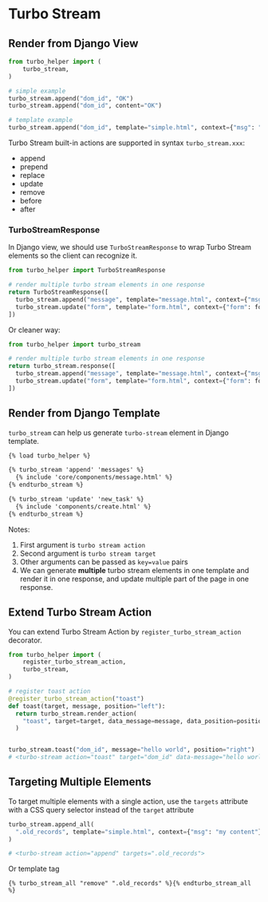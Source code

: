 # Turbo Stream

## Render from Django View

```python
from turbo_helper import (
    turbo_stream,
)

# simple example
turbo_stream.append("dom_id", "OK")
turbo_stream.append("dom_id", content="OK")

# template example
turbo_stream.append("dom_id", template="simple.html", context={"msg": "my content"}, request=request)
```

Turbo Stream built-in actions are supported in syntax `turbo_stream.xxx`:

- append
- prepend
- replace
- update
- remove
- before
- after

### TurboStreamResponse

In Django view, we should use `TurboStreamResponse` to wrap Turbo Stream elements so the client can recognize it.

```python
from turbo_helper import TurboStreamResponse

# render multiple turbo stream elements in one response
return TurboStreamResponse([
  turbo_stream.append("message", template="message.html", context={"msg": "my content"}, request=request),
  turbo_stream.update("form", template="form.html", context={"form": form}, request=request),
])
```

Or cleaner way:

```python
from turbo_helper import turbo_stream

# render multiple turbo stream elements in one response
return turbo_stream.response([
  turbo_stream.append("message", template="message.html", context={"msg": "my content"}, request=request),
  turbo_stream.update("form", template="form.html", context={"form": form}, request=request),
])
```

## Render from Django Template

`turbo_stream` can help us generate `turbo-stream` element in Django template.

```html
{% load turbo_helper %}

{% turbo_stream 'append' 'messages' %}
  {% include 'core/components/message.html' %}
{% endturbo_stream %}

{% turbo_stream 'update' 'new_task' %}
  {% include 'components/create.html' %}
{% endturbo_stream %}
```

Notes:

1. First argument is `turbo stream action`
2. Second argument is `turbo stream target`
3. Other arguments can be passed as `key=value` pairs
4. We can generate **multiple**  turbo stream elements in one template and render it in one response, and update multiple part of the page in one response.

## Extend Turbo Stream Action

You can extend Turbo Stream Action by `register_turbo_stream_action` decorator.

```python
from turbo_helper import (
    register_turbo_stream_action,
    turbo_stream,
)

# register toast action
@register_turbo_stream_action("toast")
def toast(target, message, position="left"):
  return turbo_stream.render_action(
    "toast", target=target, data_message=message, data_position=position
  )


turbo_stream.toast("dom_id", message="hello world", position="right")
# <turbo-stream action="toast" target="dom_id" data-message="hello world" data-position="right">
```

## Targeting Multiple Elements

To target multiple elements with a single action, use the `targets` attribute with a CSS query selector instead of the `target` attribute

```python
turbo_stream.append_all(
  ".old_records", template="simple.html", context={"msg": "my content"}
)

# <turbo-stream action="append" targets=".old_records">
```

Or template tag

```django
{% turbo_stream_all "remove" ".old_records" %}{% endturbo_stream_all %}
```
